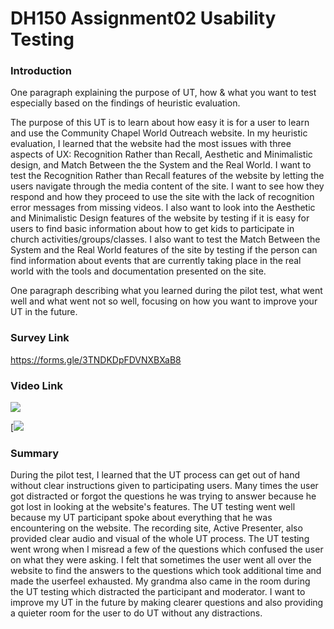 # DH150 Assignment02 Usability Testing

### Introduction
One paragraph explaining the purpose of UT, how & what you want to test especially based on the findings of heuristic evaluation. 

The purpose of this UT is to learn about how easy it is for a user to learn and use the Community Chapel World Outreach website. In my heuristic evaluation, I learned that the website had the most issues with three aspects of UX: Recognition Rather than Recall, Aesthetic and Minimalistic design, and Match Between the the System and the Real World. I want to test the Recognition Rather than Recall features of the website by letting the users navigate through the media content of the site. I want to see how they respond and how they proceed to use the site with the lack of recognition error messages from missing videos. I also want to look into the Aesthetic and Minimalistic Design features of the website by testing if it is easy for users to find basic information about how to get kids to participate in church activities/groups/classes. I also want to test the Match Between the System and the Real World features of the site by testing if the person can find information about events that are currently taking place in the real world with the tools and documentation presented on the site.

One paragraph describing what you learned during the pilot test, what went well and what went not so well, focusing on how you want to improve your UT in the future.

### Survey Link 

https://forms.gle/3TNDKDpFDVNXBXaB8

### Video Link

[![](http://img.youtube.com/vi/8kovoWSqbmE/0.jpg)](http://www.youtube.com/watch?v=8kovoWSqbmE "")

[![](https://youtu.be/8kovoWSqbmE)

### Summary
During the pilot test, I learned that the UT process can get out of hand without clear instructions given to participating users. Many times the user got distracted or forgot the questions he was trying to answer because he got lost in looking at the website's features. The UT testing went well because my UT participant spoke about everything that he was encountering on the website. The recording site, Active Presenter, also provided clear audio and visual of the whole UT process. The UT testing went wrong when I misread a few of the questions which confused the user on what they were asking. I felt that sometimes the user went all over the website to find the answers to the questions which took additional time and made the userfeel exhausted. My grandma also came in the room during the UT testing which distracted the participant and moderator. I want to improve my UT in the future by making clearer questions and also providing a quieter room for the user to do UT without any distractions.  
